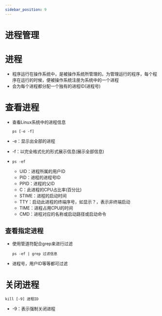 ```yaml
---
sidebar_position: 9
---
```



# 进程管理

# 进程

- 程序运行在操作系统中，是被操作系统所管理的。为管理运行的程序，每个程序在运行的时候，便被操作系统注册为系统中的一个进程
- 会为每个进程都分配一个独有的进程ID(进程号)

# 查看进程

- 查看Linux系统中的进程信息

  `ps [-e -f]`

- -e：显示出全部的进程

- -f：以完全格式化的形式展示信息(展示全部信息)

- `ps -ef`

  - UID：进程所属的用户ID
  - PID：进程的进程号ID
  - PPID：进程的父ID
  - C：此进程的CPU占比率(百分比)
  - STIME：进程的启动时间
  - TTY：启动此进程的终端序号，如显示？，表示非终端启动
  - TIME：进程占用CPU的时间
  - CMD：进程对应的名称或启动路径或启动命令

## 查看指定进程

- 使用管道符配合grep来进行过滤

  `ps -ef | grep 过滤信息`

- 进程号，用户ID等等都可过滤

# 关闭进程

`kill [-9] 进程ID`

- -9：表示强制关闭进程